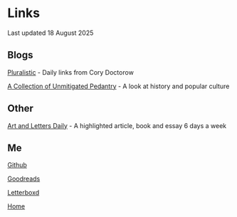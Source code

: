 # Links

Last updated 18 August 2025

## Blogs

[Pluralistic](https://www.pluralistic.net/) - Daily links from Cory Doctorow

[A Collection of Unmitigated Pedantry](https://www.acoup.blog) - A look at history and popular culture

## Other

[Art and Letters Daily](https://www.aldaily.com) - A highlighted article, book and essay 6 days a week

## Me

[Github](https://www.github.com/maxedahlgren)

[Goodreads](https://www.goodreads.com/user/show/110714051-max)

[Letterboxd](https://letterboxd.com/maxeda/)

[Home](index.html)
